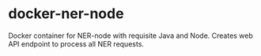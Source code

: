 # docker-ner-node
Docker container for NER-node with requisite Java and Node.  Creates web API endpoint to process all NER requests.
